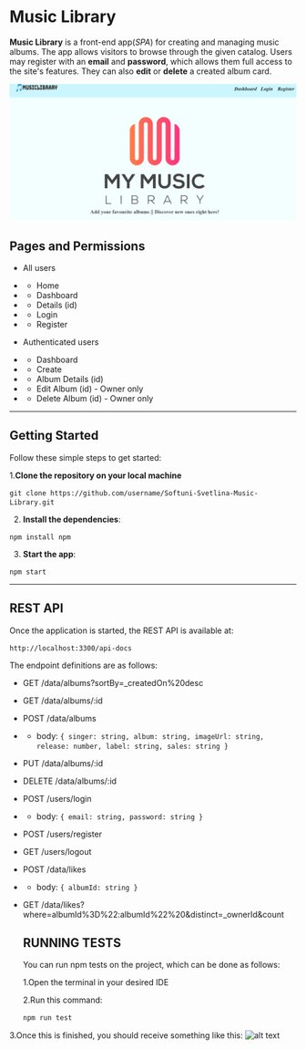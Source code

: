 # Music Library
**Music Library** is a front-end app(*SPA*) for creating and managing music albums. The app allows visitors to browse through the given catalog. Users may 
register with an **email** and **password**, which allows them full access to the site's features. They can also **edit** or **delete** a created album card.

![alt text](image-1.png)

## Pages and Permissions

- All users
- - Home
- - Dashboard
- - Details (id)
- - Login
- - Register


- Authenticated users
- - Dashboard
- - Create
- - Album Details (id)
- - Edit Album (id) - Owner only
- - Delete Album (id) - Owner only

---

## Getting Started

Follow these simple steps to get started:

1.**Clone the repository on your local machine**

```
git clone https://github.com/username/Softuni-Svetlina-Music-Library.git
```

2. **Install the dependencies**:

```
npm install npm
```

3. **Start the app**:

```
npm start
```

   ---
## REST API

Once the application is started, the REST API is available at:
```
http://localhost:3300/api-docs
```

The endpoint definitions are as follows:
- GET /data/albums?sortBy=_createdOn%20desc
- GET /data/albums/:id
- POST /data/albums 
-  - body: ```{ singer: string, album: string, imageUrl: string, release: number, label: string, sales: string }```
- PUT /data/albums/:id
- DELETE /data/albums/:id
- POST /users/login 
- - body: ```{ email: string, password: string }```
- POST /users/register
- GET /users/logout
- POST /data/likes 
- - body: ```{ albumId: string }```
- GET /data/likes?where=albumId%3D%22:albumId%22%20&distinct=_ownerId&count

  ## RUNNING TESTS
  You can run npm tests on the project, which can be done as follows:
  
  1.Open the terminal in your desired IDE
  
  2.Run this command:
  ```sh
  npm run test

3.Once this is finished, you should receive something like this:
![alt text](image-2.png)
